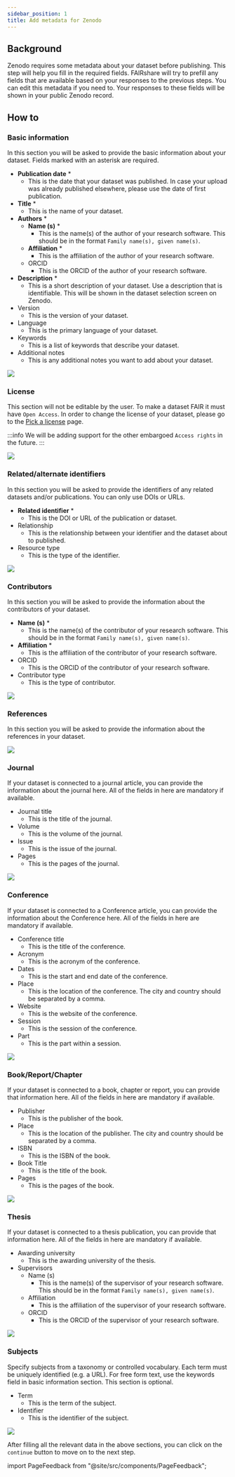 ```yaml
---
sidebar_position: 1
title: Add metadata for Zenodo
---
```


## Background

Zenodo requires some metadata about your dataset before publishing. This step will help you fill in the required fields. FAIRshare will try to prefill any fields that are available based on your responses to the previous steps. You can edit this metadata if you need to. Your responses to these fields will be shown in your public Zenodo record.

## How to

### Basic information

In this section you will be asked to provide the basic information about your dataset. Fields marked with an asterisk are required.

- **Publication date** \*
  - This is the date that your dataset was published. In case your upload was already published elsewhere, please use the date of first publication.
- **Title** \*
  - This is the name of your dataset.
- **Authors** \*
  - **Name (s)** \*
    - This is the name(s) of the author of your research software. This should be in the format `Family name(s), given name(s)`.
  - **Affiliation** \*
    - This is the affiliation of the author of your research software.
  - ORCID
    - This is the ORCID of the author of your research software.
- **Description** \*
  - This is a short description of your dataset. Use a description that is identifiable. This will be shown in the dataset selection screen on Zenodo.
- Version
  - This is the version of your dataset.
- Language
  - This is the primary language of your dataset.
- Keywords
  - This is a list of keywords that describe your dataset.
- Additional notes
  - This is any additional notes you want to add about your dataset.

![](./images/zenodoMetadataSection1.png)

### License

This section will not be editable by the user. To make a dataset FAIR it must have `Open Access`. In order to change the license of your dataset, please go to the [Pick a license](select-a-license) page.

:::info
We will be adding support for the other embargoed `Access rights` in the future.
:::

![](./images/zenodoMetadataSection2.png)

### Related/alternate identifiers

In this section you will be asked to provide the identifiers of any related datasets and/or publications. You can only use DOIs or URLs.

- **Related identifier** \*
  - This is the DOI or URL of the publication or dataset.
- Relationship
  - This is the relationship between your identifier and the dataset about to published.
- Resource type
  - This is the type of the identifier.

![](./images/zenodoMetadataSection3.png)

### Contributors

In this section you will be asked to provide the information about the contributors of your dataset.

- **Name (s)** \*
  - This is the name(s) of the contributor of your research software. This should be in the format `Family name(s), given name(s)`.
- **Affiliation** \*
  - This is the affiliation of the contributor of your research software.
- ORCID
  - This is the ORCID of the contributor of your research software.
- Contributor type
  - This is the type of contributor.

![](./images/zenodoMetadataSection4.png)

### References

In this section you will be asked to provide the information about the references in your dataset.

![](./images/zenodoMetadataSection5.png)

### Journal

If your dataset is connected to a journal article, you can provide the information about the journal here. All of the fields in here are mandatory if available.

- Journal title
  - This is the title of the journal.
- Volume
  - This is the volume of the journal.
- Issue
  - This is the issue of the journal.
- Pages
  - This is the pages of the journal.

![](./images/zenodoMetadataSection6.png)

### Conference

If your dataset is connected to a Conference article, you can provide the information about the Conference here. All of the fields in here are mandatory if available.

- Conference title
  - This is the title of the conference.
- Acronym
  - This is the acronym of the conference.
- Dates
  - This is the start and end date of the conference.
- Place
  - This is the location of the conference. The city and country should be separated by a comma.
- Website
  - This is the website of the conference.
- Session
  - This is the session of the conference.
- Part
  - This is the part within a session.

![](./images/zenodoMetadataSection7.png)

### Book/Report/Chapter

If your dataset is connected to a book, chapter or report, you can provide that information here. All of the fields in here are mandatory if available.

- Publisher
  - This is the publisher of the book.
- Place
  - This is the location of the publisher. The city and country should be separated by a comma.
- ISBN
  - This is the ISBN of the book.
- Book Title
  - This is the title of the book.
- Pages
  - This is the pages of the book.

![](./images/zenodoMetadataSection8.png)

### Thesis

If your dataset is connected to a thesis publication, you can provide that information here. All of the fields in here are mandatory if available.

- Awarding university
  - This is the awarding university of the thesis.
- Supervisors
  - Name (s)
    - This is the name(s) of the supervisor of your research software. This should be in the format `Family name(s), given name(s)`.
  - Affiliation
    - This is the affiliation of the supervisor of your research software.
  - ORCID
    - This is the ORCID of the supervisor of your research software.

![](./images/zenodoMetadataSection9.png)

### Subjects

Specify subjects from a taxonomy or controlled vocabulary. Each term must be uniquely identified (e.g. a URL). For free form text, use the keywords field in basic information section. This section is optional.

- Term
  - This is the term of the subject.
- Identifier
  - This is the identifier of the subject.

![](./images/zenodoMetadataSection10.png)

After filling all the relevant data in the above sections, you can click on the `continue` button to move on to the next step.

import PageFeedback from "@site/src/components/PageFeedback";

<PageFeedback />
